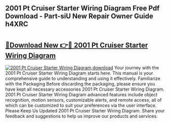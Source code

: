 ## 2001 Pt Cruiser Starter Wiring Diagram Free Pdf Download - Part-siU New Repair Owner Guide h4XRC

# <h2><a href="http://dfj5cm1.blite.top/?on=2001+Pt+Cruiser+Starter+Wiring+Diagram">🔗Download New 👉🔴 2001 Pt Cruiser Starter Wiring Diagram</a></h2>

[![2001 Pt Cruiser Starter Wiring Diagram download](https://i.imgur.com/lujVjoI.png)](http://dfj5cm1.blite.top/?on=2001+Pt+Cruiser+Starter+Wiring+Diagram)
Your journey with the 2001 Pt Cruiser Starter Wiring Diagram starts here. This manual is your comprehensive guide to understanding and using it effectively. Familiarize with the Packaging Before discarding the packaging, please ensure you have kept all necessary accessories 2001 Pt Cruiser Starter Wiring Diagram. 2001 Pt Cruiser Starter Wiring Diagram advanced features include object recognition, motion sensors, customizable alerts, and remote access, all of which can be customized to suit your preferences via the user interface. Please Keep Us Updated 2001 Pt Cruiser Starter Wiring Diagram. Share your feedback and suggestions to help us improve our products and services.
